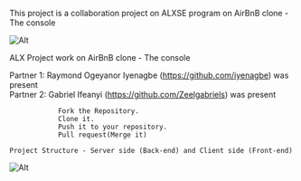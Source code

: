 This project is a collaboration project on ALXSE program on AirBnB clone - The console

![Alt](https://user-images.githubusercontent.com/88311316/151070609-19608294-829e-408b-b2b3-5d1f2873f1e3.png "AirBnB clone")

ALX Project work on AirBnB clone - The console

Partner 1: Raymond Ogeyanor Iyenagbe (https://github.com/iyenagbe) was present
<br>
Partner 2: Gabriel Ifeanyi (https://github.com/Zeelgabriels) was present

                Fork the Repository.
                Clone it.
                Push it to your repository.
                Pull request(Merge it)

	Project Structure - Server side (Back-end) and Client side (Front-end)
![Alt](https://i.imgur.com/lgZnZrz.png "Project structure")

